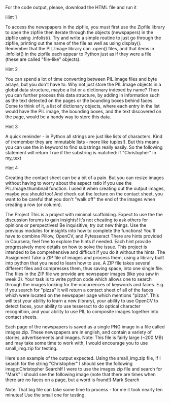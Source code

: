 For the code output, please, download the HTML file and run it

Hint 1

To access the newspapers in the zipfile, you must first use the Zipfile library to open the zipfile then iterate through the objects (newspapers) in the zipfile using .infolist(). Try and write a simple routine to just go through the zipfile, printing out the name of the file as well as using display(). Remember that the PIL.Image library can .open() files, and that items in .infolist() in the zipfile each appear to Python just as if they were a file (these are called "file-like" objects). 


Hint 2

You can spend a lot of time converting between PIL.Image files and byte arrays, but you don't have to. Why not just store the PIL.Image objects in a global data structure, maybe a list or a dictionary indexed by name? Then you can further process this data structure, by adding in information such as the text detected on the pages or the bounding boxes behind faces.  Come to think of it, a list of dictionary objects, where each entry in the list would have the PIL image, the bounding boxes, and the text discovered on the page, would be a handy way to store this data.


Hint 3

A quick reminder - in Python all strings are just like lists of characters. Kind of (remember they are immutable lists - more like tuples!). But this means you can use the in keyword to find substrings really easily. So the following statement will return True if the substring is matched: if "Christopher" in my_text  


Hint 4

Creating the contact sheet can be a bit of a pain. But you can resize images without having to worry about the aspect ratio if you use the PIL.Image.thumbnail function. I used it when creating out the output images, maybe you should too! And check out the lecture on the contact sheet, you want to be careful that you don't "walk off" the end of the images when creating a row (or column). 


The Project
This is a project with minimal scaffolding. Expect to use the the discussion forums to gain insights! It’s not cheating to ask others for opinions or perspectives!
Be inquisitive, try out new things.
Use the previous modules for insights into how to complete the functions! You'll have to combine Pillow, OpenCV, and Pytesseract
There are hints provided in Coursera, feel free to explore the hints if needed. Each hint provide progressively more details on how to solve the issue. This project is intended to be comprehensive and difficult if you do it without the hints.
The Assignment
Take a ZIP file of images and process them, using a library built into python that you need to learn how to use. A ZIP file takes several different files and compresses them, thus saving space, into one single file. The files in the ZIP file we provide are newspaper images (like you saw in week 3). Your task is to write python code which allows one to search through the images looking for the occurrences of keywords and faces. E.g. if you search for "pizza" it will return a contact sheet of all of the faces which were located on the newspaper page which mentions "pizza". This will test your ability to learn a new (library), your ability to use OpenCV to detect faces, your ability to use tesseract to do optical character recognition, and your ability to use PIL to composite images together into contact sheets.

Each page of the newspapers is saved as a single PNG image in a file called images.zip. These newspapers are in english, and contain a variety of stories, advertisements and images. Note: This file is fairly large (~200 MB) and may take some time to work with, I would encourage you to use small_img.zip for testing.

Here's an example of the output expected. Using the small_img.zip file, if I search for the string "Christopher" I should see the following image:Christopher SearchIf I were to use the images.zip file and search for "Mark" I should see the following image (note that there are times when there are no faces on a page, but a word is found!):Mark Search

Note: That big file can take some time to process - for me it took nearly ten minutes! Use the small one for testing.
